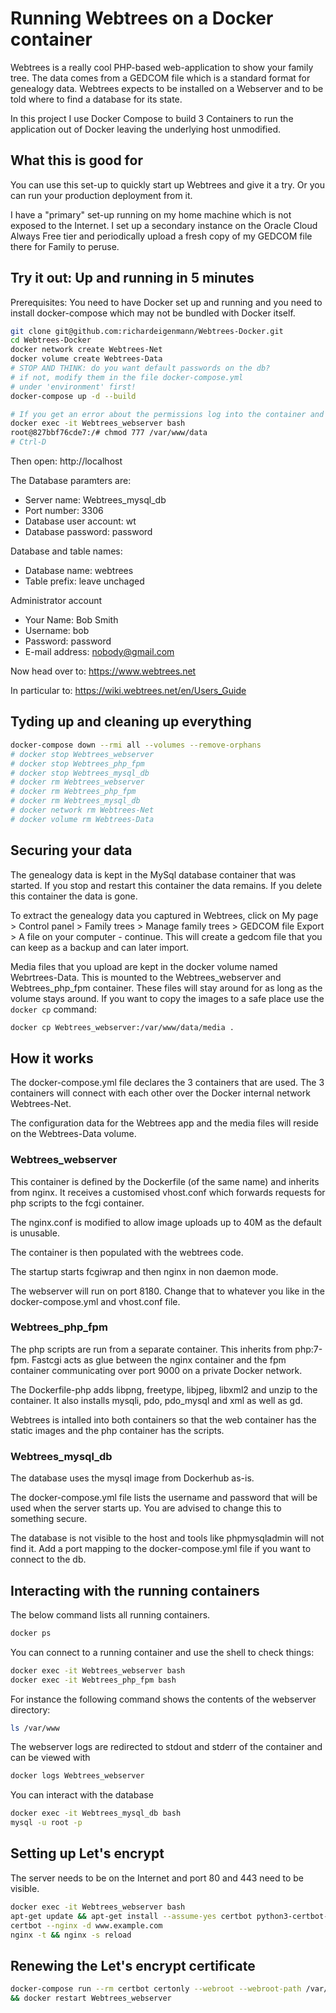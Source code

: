 # Running Webtrees on a Docker container

Webtrees is a really cool PHP-based web-application to show your family tree. The data comes from a GEDCOM file which is a standard format for genealogy data. Webtrees expects to be installed on a Webserver and to be told where to find a database for its state.

In this project I use Docker Compose to build 3 Containers to run the application out of Docker leaving the underlying host unmodified.

## What this is good for

You can use this set-up to quickly start up Webtrees and give it a try. Or you can run your production deployment from it.

I have a "primary" set-up running on my home machine which is not exposed to the Internet. I set up a secondary instance on the Oracle Cloud Always Free tier and periodically upload a fresh copy of my GEDCOM file there for Family to peruse.

## Try it out: Up and running in 5 minutes

Prerequisites: You need to have Docker set up and running and you need to install docker-compose which may not be bundled with Docker itself.

```bash
git clone git@github.com:richardeigenmann/Webtrees-Docker.git
cd Webtrees-Docker
docker network create Webtrees-Net
docker volume create Webtrees-Data
# STOP AND THINK: do you want default passwords on the db?
# if not, modify them in the file docker-compose.yml
# under 'environment' first!
docker-compose up -d --build

# If you get an error about the permissions log into the container and correct them
docker exec -it Webtrees_webserver bash                            
root@827bbf76cde7:/# chmod 777 /var/www/data
# Ctrl-D
```

Then open: http://localhost

The Database paramters are:

- Server name: Webtrees_mysql_db
- Port number: 3306
- Database user account: wt
- Database password: password

Database and table names:

- Database name: webtrees
- Table prefix: leave unchaged

Administrator account

- Your Name: Bob Smith
- Username: bob
- Password: password
- E-mail address: nobody@gmail.com

Now head over to: https://www.webtrees.net

In particular to: https://wiki.webtrees.net/en/Users_Guide

## Tyding up and cleaning up everything

```bash
docker-compose down --rmi all --volumes --remove-orphans
# docker stop Webtrees_webserver
# docker stop Webtrees_php_fpm
# docker stop Webtrees_mysql_db
# docker rm Webtrees_webserver
# docker rm Webtrees_php_fpm
# docker rm Webtrees_mysql_db
# docker network rm Webtrees-Net
# docker volume rm Webtrees-Data
```

## Securing your data

The genealogy data is kept in the MySql database container that was started. If you stop and restart this container the data remains. If you delete this container the data is gone.

To extract the genealogy data you captured in Webtrees, click on My page > Control panel > Family trees > Manage family trees > GEDCOM file Export > A file on your computer - continue. This will create a gedcom file that you can keep as a backup and can later import.

Media files that you upload are kept in the docker volume named Webrtrees-Data. This is mounted to the Webtrees_webserver and Webtrees_php_fpm container. These files will stay around for as long as the volume stays around. If you want to copy the images to a safe place use the `docker cp` command:

```bash
docker cp Webtrees_webserver:/var/www/data/media .  
```

## How it works

The docker-compose.yml file declares the 3 containers that are used. The 3 containers will connect with each other over the Docker internal network Webtrees-Net.

The configuration data for the Webtrees app and the media files will reside on the Webtrees-Data volume.

### Webtrees_webserver

This container is defined by the Dockerfile (of the same name) and inherits from nginx. It receives a customised vhost.conf which forwards requests for php scripts to the fcgi container.

The nginx.conf is modified to allow image uploads up to 40M as the default is unusable.

The container is then populated with the webtrees code.

The startup starts fcgiwrap and then nginx in non daemon mode.

The webserver will run on port 8180. Change that to whatever you like in the docker-compose.yml and vhost.conf file.

### Webtrees_php_fpm

The php scripts are run from a separate container. This inherits from php:7-fpm. Fastcgi acts as glue between the nginx container and the fpm container communicating over port 9000 on a private Docker network. 

The Dockerfile-php adds libpng, freetype, libjpeg, libxml2 and unzip to the container. It also installs mysqli, pdo, pdo_mysql and xml as well as gd.

Webtrees is intalled into both containers so that the web container has the static images and the php container has the scripts.

### Webtrees_mysql_db

The database uses the mysql image from Dockerhub as-is.

The docker-compose.yml file lists the username and password that will be used when the server starts up. You are advised to change this to something secure.

The database is not visible to the host and tools like phpmysqladmin will not find it. Add a port mapping to the docker-compose.yml file if you want to connect to the db.

## Interacting with the running containers

The below command lists all running containers.

```bash
docker ps
```

You can connect to a running container and use the shell to check things:

```bash
docker exec -it Webtrees_webserver bash
docker exec -it Webtrees_php_fpm bash
```

For instance the following command shows the contents of the webserver directory:

```bash
ls /var/www
```

The webserver logs are redirected to stdout and stderr of the container and can be viewed with

```bash
docker logs Webtrees_webserver
```

You can interact with the database

```bash
docker exec -it Webtrees_mysql_db bash
mysql -u root -p
```

## Setting up Let's encrypt

The server needs to be on the Internet and port 80 and 443 need to be visible.

```bash
docker exec -it Webtrees_webserver bash
apt-get update && apt-get install --assume-yes certbot python3-certbot-nginx
certbot --nginx -d www.example.com
nginx -t && nginx -s reload
```

## Renewing the Let's encrypt certificate

```bash
docker-compose run --rm certbot certonly --webroot --webroot-path /var/www/certbot/ -d www.example.com \
&& docker restart Webtrees_webserver
```
